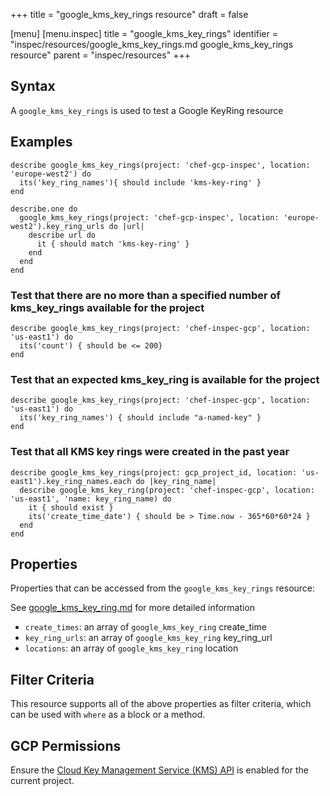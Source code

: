 +++
title = "google_kms_key_rings resource"
draft = false

[menu]
  [menu.inspec]
    title = "google_kms_key_rings"
    identifier = "inspec/resources/google_kms_key_rings.md google_kms_key_rings resource"
    parent = "inspec/resources"
+++


## Syntax
A `google_kms_key_rings` is used to test a Google KeyRing resource

## Examples
```
describe google_kms_key_rings(project: 'chef-gcp-inspec', location: 'europe-west2') do
  its('key_ring_names'){ should include 'kms-key-ring' }
end

describe.one do
  google_kms_key_rings(project: 'chef-gcp-inspec', location: 'europe-west2').key_ring_urls do |url|
    describe url do
      it { should match 'kms-key-ring' }
    end
  end
end
```

### Test that there are no more than a specified number of kms_key_rings available for the project

    describe google_kms_key_rings(project: 'chef-inspec-gcp', location: 'us-east1') do
      its('count') { should be <= 200}
    end

### Test that an expected kms_key_ring is available for the project

    describe google_kms_key_rings(project: 'chef-inspec-gcp', location: 'us-east1') do
      its('key_ring_names') { should include "a-named-key" }
    end


### Test that all KMS key rings were created in the past year

    describe google_kms_key_rings(project: gcp_project_id, location: 'us-east1').key_ring_names.each do |key_ring_name|
      describe google_kms_key_ring(project: 'chef-inspec-gcp', location: 'us-east1', 'name: key_ring_name) do
        it { should exist }
        its('create_time_date') { should be > Time.now - 365*60*60*24 }
      end
    end

## Properties
Properties that can be accessed from the `google_kms_key_rings` resource:

See [google_kms_key_ring.md](google_kms_key_ring.md) for more detailed information
  * `create_times`: an array of `google_kms_key_ring` create_time
  * `key_ring_urls`: an array of `google_kms_key_ring` key_ring_url
  * `locations`: an array of `google_kms_key_ring` location

## Filter Criteria
This resource supports all of the above properties as filter criteria, which can be used
with `where` as a block or a method.

## GCP Permissions

Ensure the [Cloud Key Management Service (KMS) API](https://console.cloud.google.com/apis/library/cloudkms.googleapis.com/) is enabled for the current project.
